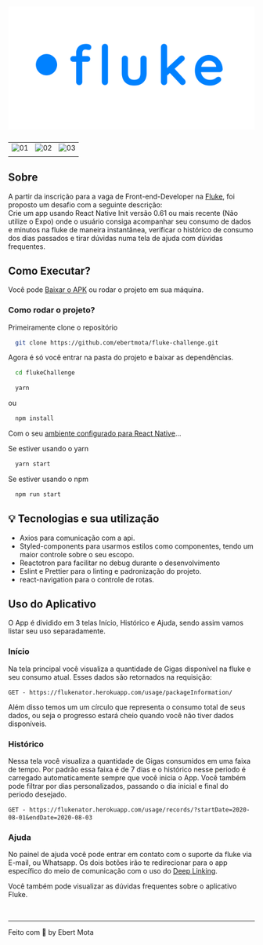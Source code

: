 <h1 align="center">
  <img src="src/assets/logo.png" />
</h1>


|                             |                             |                                 |
| :-------------------------- | :-------------------------: | :-----------------------------: |
| ![01](https://user-images.githubusercontent.com/48302018/93027336-72767000-f5e2-11ea-8255-700b05bdaa3f.png) | ![02](https://user-images.githubusercontent.com/48302018/93027306-64c0ea80-f5e2-11ea-89fd-ce0031456d8d.png) | ![03](https://user-images.githubusercontent.com/48302018/93027343-7b674180-f5e2-11ea-8c05-2d945a61c32a.png) |
|                             |                             |                                 |


## Sobre
A partir da inscrição para a vaga de Front-end-Developer na <a href="https://flu.ke/">Fluke</a>, foi proposto um desafio com a seguinte descrição:
<br>
Crie um app usando React Native Init versão 0.61 ou mais recente (Não utilize o Expo) onde o usuário consiga acompanhar
seu consumo de dados e minutos na fluke de maneira instantânea, verificar o histórico de consumo dos dias passados e tirar
dúvidas numa tela de ajuda com dúvidas frequentes.


## Como Executar?

Você pode [Baixar o APK](https://github.com/ebertmota/fluke-challenge/releases) ou rodar o projeto em sua máquina.

<h3>Como rodar o projeto?</h3>
Primeiramente clone o repositório

```sh
  git clone https://github.com/ebertmota/fluke-challenge.git
```
Agora é só você entrar na pasta do projeto e baixar as dependências.
 
```sh
  cd flukeChallenge
```


```sh
  yarn 
 ```
 
 ou

```sh
  npm install
```


 
Com o seu [ambiente configurado para React Native](https://react-native.rocketseat.dev/)...

Se estiver usando o yarn

```sh
  yarn start
```
Se estiver usando o npm

```sh
  npm run start
```

## :bulb: Tecnologias e sua utilização
 
 * Axios para comunicação com a api.
 * Styled-components para usarmos estilos como componentes, tendo um maior controle sobre o seu escopo.
 * Reactotron para facilitar no debug durante o desenvolvimento
 * Eslint e Prettier para o linting e padronização do projeto.
 * react-navigation para o controle de rotas.


## Uso do Aplicativo

O App é dividido em 3 telas Início, Histórico e Ajuda, sendo assim vamos listar seu uso separadamente.

### Início
Na tela principal você visualiza a quantidade de Gigas disponível na fluke e seu consumo atual. Esses dados são retornados na requisição:

```
GET - https://flukenator.herokuapp.com/usage/packageInformation/
```

Além disso temos um um círculo que representa o consumo total de seus dados, ou seja o progresso estará cheio quando você não tiver dados disponíveis.


### Histórico
Nessa tela você visualiza a quantidade de Gigas consumidos em uma faixa de tempo. Por padrão essa faixa é de 7 dias e o histórico nesse periodo é carregado automaticamente sempre que você inicia o App.
Você também pode filtrar por dias personalizados, passando o dia inicial e final do periodo desejado.

```
GET - https://flukenator.herokuapp.com/usage/records/?startDate=2020-08-01&endDate=2020-08-03
```

### Ajuda
No painel de ajuda você pode entrar em contato com o suporte da fluke via E-mail, ou Whatsapp. Os dois botões irão te redirecionar para o app específico do meio de comunicação com o uso do <a href="https://en.wikipedia.org/wiki/Deep_linking">Deep Linking</a>.

Você também pode visualizar as dúvidas frequentes sobre o aplicativo Fluke.


<br/>


---
Feito com :blue_heart: by Ebert Mota
